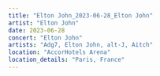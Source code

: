 ```yaml
---
title: "Elton John_2023-06-28_Elton John"
artist: "Elton John"
date: 2023-06-28
concert: "Elton John"
artists: "Adg7, Elton John, alt-J, Aitch"
location: "AccorHotels Arena"
location_details: "Paris, France"
---
```

